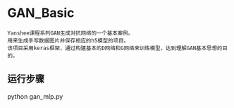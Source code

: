 # GAN_Basic
    Yanshee课程系列GAN生成对抗网络的一个基本案例。
    用来生成手写数据图片并保存相应的h5模型的项目。
    该项目采用keras框架，通过构建基本的D网络和G网络来训练模型，达到理解GAN基本思想的目的。
   
 ## 运行步骤
 python gan_mlp.py
